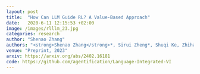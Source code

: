 ```yaml
---
layout: post
title:  "How Can LLM Guide RL? A Value-Based Approach"
date:   2020-6-11 12:15:53 +02:00
image: /images/rlllm_23.jpg
categories: research
author: "Shenao Zhang"
authors: "<strong>Shenao Zhang</strong>*, Sirui Zheng*, Shuqi Ke, Zhihan Liu, Wanxin Jin, Jianbo Yuan, Yingxiang Yang, Hongxia Yang, Zhaoran Wang"
venue: "Preprint, 2023"
arxiv: https://arxiv.org/abs/2402.16181
code: https://github.com/agentification/Language-Integrated-VI
---
```

